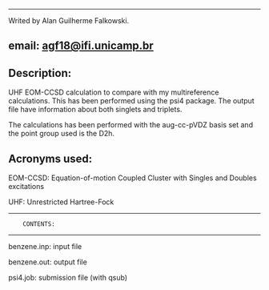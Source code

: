 ----------------------------------------------
Writed by Alan Guilherme Falkowski.

email: agf18@ifi.unicamp.br
----------------------------------------------

Description:
-----------

UHF EOM-CCSD calculation to compare with my multireference calculations. This has been performed using the psi4 package.
The output file have information about both singlets and triplets.

The calculations has been performed with the aug-cc-pVDZ basis set and the point group used is the D2h.


Acronyms used:
-------------

EOM-CCSD: Equation-of-motion Coupled Cluster with Singles and Doubles excitations

UHF: Unrestricted Hartree-Fock

----------------------------------------------
		CONTENTS:
----------------------------------------------

benzene.inp: input file

benzene.out: output file

psi4.job: submission file (with qsub)
